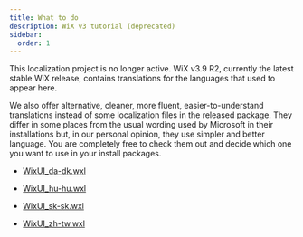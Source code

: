 ```yaml
---
title: What to do
description: WiX v3 tutorial (deprecated)
sidebar:
  order: 1
---
```


This localization project is no longer active. WiX v3.9 R2, currently the latest stable WiX release, contains translations for the languages that used to appear here. 

We also offer alternative, cleaner, more fluent, easier-to-understand translations instead of some localization files in the released package. They differ in some places from the usual wording used by Microsoft in their installations but, in our personal opinion, they use simpler and better language. You are completely free to check them out and decide which one you want to use in your install packages.

* [WixUI_da-dk.wxl](/docs/wix/v3/tutorial/localization/wixui_da-dk.wxl)

* [WixUI_hu-hu.wxl](/docs/wix/v3/tutorial/localization/wixui_hu-hu.wxl)

* [WixUI_sk-sk.wxl](/docs/wix/v3/tutorial/localization/wixui_sk-sk.wxl)

* [WixUI_zh-tw.wxl](/docs/wix/v3/tutorial/localization/wixui_zh-tw.wxl)
